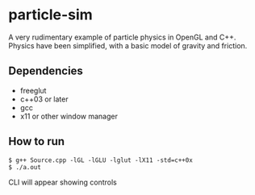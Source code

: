 # particle-sim
A very rudimentary example of particle physics in OpenGL and C++. Physics have been simplified, with a basic model of gravity and friction.

## Dependencies
- freeglut
- c++03 or later
- gcc
- x11 or other window manager

## How to run

    $ g++ Source.cpp -lGL -lGLU -lglut -lX11 -std=c++0x
    $ ./a.out

CLI will appear showing controls
